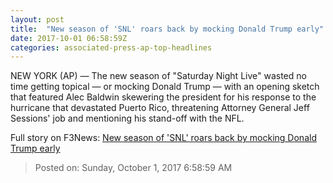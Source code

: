 ```yaml
---
layout: post
title:  "New season of 'SNL' roars back by mocking Donald Trump early"
date: 2017-10-01 06:58:59Z
categories: associated-press-ap-top-headlines
---
```


NEW YORK (AP) — The new season of "Saturday Night Live" wasted no time getting topical — or mocking Donald Trump — with an opening sketch that featured Alec Baldwin skewering the president for his response to the hurricane that devastated Puerto Rico, threatening Attorney General Jeff Sessions' job and mentioning his stand-off with the NFL.


Full story on F3News: [New season of 'SNL' roars back by mocking Donald Trump early](http://www.f3nws.com/n/2ajzrC)

> Posted on: Sunday, October 1, 2017 6:58:59 AM
